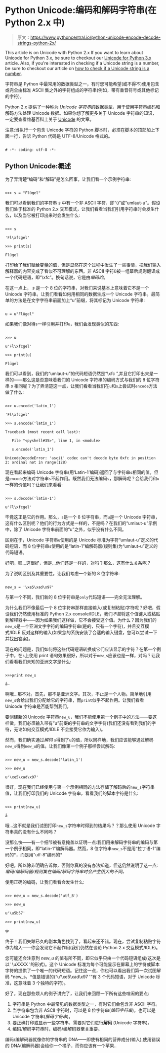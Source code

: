 # Python Unicode:编码和解码字符串(在 Python 2.x 中)

> 原文：<https://www.pythoncentral.io/python-unicode-encode-decode-strings-python-2x/>

This article is on Unicode with Python 2.x If you want to learn about Unicode for Python 3.x, be sure to checkout our [Unicode for Python 3.x](https://www.pythoncentral.io/encoding-and-decoding-strings-in-python-3-x/ "Unicode for Python 3.x article") article. Also, if you're interested in checking if a Unicode string is a number, be sure to checkout our article on [how to check if a Unicode string is a number](https://www.pythoncentral.io/how-to-check-if-a-string-is-a-number-in-python-including-unicode/ "Check if a String is a Number in Python with str.isdigit (and Unicode)").

字符串是 Python 中最常用的数据类型之一，有时您可能希望(或不得不)使用包含或完全由标准 ASCII 集之外的字符组成的字符串(例如，带有重音符号或其他标记的字符)。

Python 2.x 提供了一种称为 *Unicode 字符串*的数据类型，用于使用字符串编码和解码方法处理 Unicode 数据。如果你想了解更多关于 Unicode 字符串的知识，一定要查看维基百科上关于 [Unicode](http://en.wikipedia.org/wiki/Unicode "Unicode") 的文章。

注意:当执行一个包含 Unicode 字符的 Python 脚本时，必须在脚本的顶部加上下面一行，告诉 Python 代码是 UTF-8/Unicode 格式的。

```

# -*- coding: utf-8 -*-

```

## Python Unicode:概述

为了弄清楚“编码”和“解码”是怎么回事，让我们看一个示例字符串:

```

>>> s = "Flügel"

```

我们可以看到我们的字符串 *s* 中有一个非 ASCII 字符，即“ü”或“umlaut-u”。假设我们处于标准的 Python 2.x 交互模式，让我们看看当我们引用字符串时会发生什么，以及当它被打印出来时会发生什么:

```

>>> s

'Fl\xfcgel'

>>> print(s)

Flügel

```

打印给了我们赋给变量的值，但是显然在这个过程中发生了一些事情，把我们输入解释器的内容变成了看似不可理解的东西。非 ASCII 字符ü被一组幕后规则翻译成一个代码短语，即“\xfc”。换句话说，它是由*编码的*。

在这一点上， *s* 是一个 8 位的字符串，对我们来说基本上意味着它不是一个 Unicode 字符串。让我们看看如何用相同的数据生成一个 Unicode 字符串。最简单的方法是在文字字符串前面加上“u”前缀，将其标记为 Unicode 字符串:

```

u = u"Flügel"

```

如果我们像对待`s`一样引用并打印`u`，我们会发现类似的东西:

```

>>> u

u'Fl\xfcgel'

>>> print(u)

Flügel

```

我们可以看到，我们的“umlaut-u”的代码短语仍然是“\xfc ”,并且它打印出来是一样的——那么这是否意味着我们的 Unicode 字符串的编码方式与我们的 8 位字符串 *s* 相同呢？为了弄清楚这一点，让我们看看当我们在`u`和`s`上尝试时`encode`方法做了什么:

```

>>> u.encode('latin_1')

'Fl\xfcgel'

>>> s.encode('latin_1')

Traceback (most recent call last):

   File "<pyshell#35>", line 1, in <module>

   s.encode('latin_1')

UnicodeDecodeError: 'ascii' codec can't decode byte 0xfc in position 2: ordinal not in range(128)

```

现在看起来编码 Unicode 字符串(用‘Latin-1’编码)返回了与字符串`s`相同的值，但是`encode`方法对字符串`s`不起作用。既然我们无法编码`s`，那解码呢？会给我们和`u`一样的价值吗？让我们来看看:

```

>>> s.decode('latin-1')

u'Fl\xfcgel'

```

毕竟这正是它的作用。那么，`s`是一个 8 位字符串，而`u`是一个 Unicode 字符串，这有什么区别呢？他们的行为方式是一样的，不是吗？在我们的“umlaut-u”示例中，除了 Unicode 字符串前面的“u”之外，似乎没有什么不同。

区别在于，Unicode 字符串`u`使用的是 Unicode 标准为字符“umlaut-u”定义的代码短语，而 8 位字符串`s`使用的是“latin-1”编解码器(规则集)为“umlaut-u”定义的代码短语。

好吧，嗯...这很好，但是...他们还是一样的，对吗？那么，这有什么关系呢？

为了说明区别及其重要性，让我们考虑一个新的 8 位字符串:

```

new_s = '\xe5\xad\x97'

```

与第一个不同，我们新的 8 位字符串是`only`代码短语——完全无法理解。

为什么我们不像最后一个 8 位字符串那样直接输入(或复制粘贴)字符呢？好吧，假设我们仍然使用标准的 Python 2.x console/IDLE，我们*不能*将这个值键入或粘贴到解释器中——因为如果我们这样做，它不会接受这个值。为什么？因为我们的`new_s`是一个亚洲文字字符的编码字符串(是的，只有一个字符)，并且交互模式/IDLE 反对这样的输入(如果您的系统安装了合适的输入键盘，您可以尝试一下并找出答案)。

现在的问题是，我们如何将这些代码短语转换成它们应该显示的字符？在第一个例子中，在`s`上使用 print 语句效果很好，所以对于`new_s`应该也是一样，对吗？让我们看看我们未知的亚洲文字是什么:

```

>>>print new_s

å­—

```

啊哦...那不对。首先，那不是亚洲文字。其次，不止是一个人物。简单地引用`new_s`会给出我们分配给它的字符串，而`print`似乎不起作用。让我们看看 Unicode 字符串是否能帮到我们。

要创建新的 Unicode 字符串`new_u`，我们不能使用第一个例子中的方法——要这样做，我们必须输入带有“u”前缀的字符串的文字字符(我们还没有看到我们的字符，无论如何交互模式/IDLE 不会接受它作为输入)。

然而，我们确实通过*解码* `s`得到了`u`的值，所以同样地，我们应该能够通过解码`new_s`得到`new_u`的值。让我们像第一个例子那样尝试解码:

```

>>> new_u = new_s.decode('latin_1')

>>> new_u

u'\xe5\xad\x97'

```

很好，现在我们已经使用与第一个示例相同的方法存储了解码后的`new_s`字符串值，让我们打印我们的 Unicode 字符串，看看我们的脚本字符是什么:

```

>>> print(new_u)

å

```

哦...这不就是我们试图打印`new_s`字符串时得到的结果吗？？那么使用 Unicode 字符串真的没有什么不同吗？

没那么快——有一个细节被有意掩盖以证明一点:我们用来解码字符串的编码与第一个例子相同，即“latin-1”编解码器。然而，8 位字符串`new_s`不是用“拉丁语-1”编码的*，而是用“utf-8”编码的*

好吧，所以除非明确告诉你，否则你真的没有办法知道，但这仍然说明了这一点:*编码/编解码器/规则集在编码/解码字符串时会产生很大的不同。*

使用正确的编码，让我们看看会发生什么:

```

>>> new_u = new_s.decode('utf_8')

>>> new_u

u'\u5b57'

>>> print(new_u)

字

```

终于！我们失踪已久的剧本角色找到了，看起来还不错。现在，尝试复制粘贴字符作为输入——你会发现它不起作用(我们仍然在谈论 Python 2.x 交互模式/IDLE)。

您可能还会注意到 *new_u* 的值有所不同，即它似乎只由一个代码短语组成(这次是以' \uXXXX '的形式)。这个 Unicode 标准为每个可能显示在屏幕上的字符或脚本字符的提供了一个唯一的代码短语。记住这一点，你也可以看出我们第一次试图解码 *new_s，*值是错误的(“u'\xe5\xad\x97 '”有 3 个代码短语，对于 Unicode 标准，这意味着 3 个独特的字符)。

好了，现在那些烦人的例子讲完了，让我们来回顾一下所有这些喧闹的要点:

1.  字符串是 Python 中最常见的数据类型之一，有时它们会包含非 ASCII 字符。
2.  当字符串包含非 ASCII 字符时，可以是 8 位字符串(*编码字符串*)，也可以是 Unicode 字符串(*解码字符串*)。
3.  要正确打印或显示一些字符串，需要对它们进行**解码** (Unicode 字符串)。
4.  编码/解码字符串时，编码/编解码器至关重要。

编码/编解码器就像你的字符串的 DNA——即使有相同的营养成分(输入),使用错误的 DNA(编解码器)会给你一个橘子，而你应该有一个苹果..